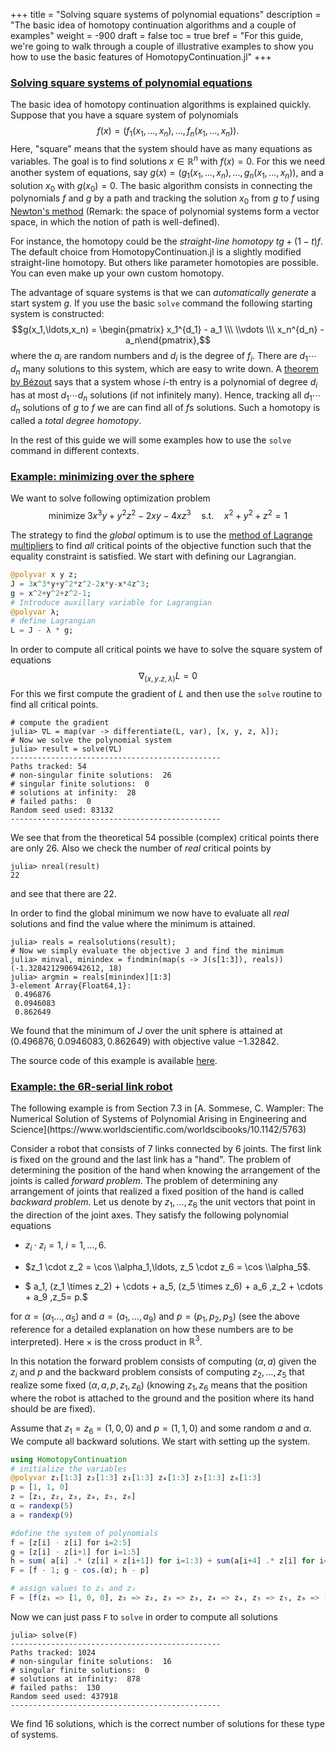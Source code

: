 +++
title = "Solving square systems of polynomial equations"
description = "The basic idea of homotopy continuation algorithms and a couple of examples"
weight = -900
draft = false
toc = true
bref = "For this guide, we're going to walk through a couple of illustrative examples to show you how to use the basic features of HomotopyContinuation.jl"
+++

<h3 class="section-head" id="intro1"><a href="#intro1">Solving square systems of polynomial equations</a></h3>

The basic idea of homotopy continuation algorithms is explained quickly. Suppose that you have a square system of polynomials $$f(x)=(f_1(x_1,\ldots,x_n),\ldots,f_n(x_1,\ldots,x_n)).$$ Here, "square" means that the system should have as many equations as variables. The goal is to find solutions $x\in \mathbb{R}^n$ with $f(x)=0$. For this we need another system of equations, say $g(x)=(g_1(x_1,\ldots,x_n),\ldots,g_n(x_1,\ldots,x_n))$, and a solution $x_0$ with $g(x_0)=0$. The basic algorithm consists in connecting the polynomials $f$ and $g$ by a path and tracking the solution $x_0$ from $g$ to $f$ using [Newton's method](https://en.wikipedia.org/wiki/Newton%27s_method) (Remark: the space of polynomial systems form a vector space, in which the notion of path is well-defined).

For instance, the homotopy could be the *straight-line homotopy* $tg + (1-t)f$. The default choice from HomotopyContinuation.jl is a slightly modified straight-line homotopy. But others like parameter homotopies are possible. You can even make up your own custom homotopy.

The advantage of square systems is that we can *automatically generate* a start system $g$. If you use the basic `solve` command the following starting system is constructed:
  $$g(x_1,\ldots,x_n) = \begin{pmatrix} x_1^{d_1} - a_1 \\\ \\vdots \\\  x_n^{d_n} - a_n\end{pmatrix},$$
where the $a_i$ are random numbers and $d_i$ is the degree of $f_i$. There are $d_1\cdots d_n$ many solutions to this system, which are easy to write down. A [theorem by Bézout](https://en.wikipedia.org/wiki/Bézout%27s_theorem#Intersection_multiplicity) says that a system whose $i$-th entry is a polynomial of degree $d_i$ has at most $d_1\cdots d_n$ solutions (if not infinitely many). Hence, tracking all $d_1\cdots d_n$ solutions of $g$ to $f$ we are can find all of $f\text{s}$ solutions. Such a homotopy is called a *total degree homotopy*.

In the rest of this guide we will some examples how to use the `solve` command in different contexts.


<h3 class="section-head" id="h-lagrangian"><a href="#h-lagrangian">Example: minimizing over the sphere</a></h3>

We want to solve following optimization problem
$$\text{minimize} \; 3x^3y+y^2z^2-2xy-4xz^3 \quad \text{s.t.} \quad x^2+y^2+z^2=1$$

The strategy to find the *global* optimum is to use the [method of Lagrange multipliers](https://en.wikipedia.org/wiki/Lagrange_multiplier)
to find *all* critical points of the objective function such that the equality constraint is satisfied.
We start with defining our Lagrangian.
```julia
@polyvar x y z;
J = 3x^3*y+y^2*z^2-2x*y-x*4z^3;
g = x^2+y^2+z^2-1;
# Introduce auxillary variable for Lagrangian
@polyvar λ;
# define Lagrangian
L = J - λ * g;
```

In order to compute all critical points we have to solve the square system of equations
$$\nabla_{(x,y.z,\lambda)}L = 0$$
For this we first compute the gradient of $L$ and then use the `solve` routine to find all critical points.
```julia-repl
# compute the gradient
julia> ∇L = map(var -> differentiate(L, var), [x, y, z, λ]);
# Now we solve the polynomial system
julia> result = solve(∇L)
-----------------------------------------------
Paths tracked: 54
# non-singular finite solutions:  26
# singular finite solutions:  0
# solutions at infinity:  28
# failed paths:  0
Random seed used: 83132
-----------------------------------------------
```
We see that from the theoretical 54 possible (complex) critical points there are only 26.
Also we check the number of *real* critical points by
```julia-repl
julia> nreal(result)
22
```
and see that there are 22.

In order to find the global minimum we now have to evaluate all *real* solutions and find the value where the minimum is attained.
```julia-repl
julia> reals = realsolutions(result);
# Now we simply evaluate the objective J and find the minimum
julia> minval, minindex = findmin(map(s -> J(s[1:3]), reals))
(-1.3284212906942612, 18)
julia> argmin = reals[minindex][1:3]
3-element Array{Float64,1}:
 0.496876
 0.0946083
 0.862649
```
We found that the minimum of $J$ over the unit sphere is attained at $(0.496876, 0.0946083, 0.862649)$ with objective value $-1.32842$.

The source code of this example is available [here](https://github.com/JuliaHomotopyContinuation/HomotopyContinuation.jl/blob/master/examples/minimization.jl).


<h3 class="section-head" id="h-6R"><a href="#h-6R">Example: the 6R-serial link robot</a></h3>
The following example is from Section 7.3 in [A. Sommese, C. Wampler: The Numerical Solution of Systems of Polynomial Arising in Engineering and Science](https://www.worldscientific.com/worldscibooks/10.1142/5763)

Consider a robot that consists of 7 links connected by 6 joints. The first link is fixed on the ground and the last link has a "hand". The problem of determining the position of the hand when knowing the arrangement of the joints is called  *forward problem*. The problem of determining any arrangement of joints that realized a fixed position of the hand is called *backward problem*. Let us denote by $z_1,\ldots,z_6$ the unit vectors that point in the direction of the joint axes.  They satisfy the following polynomial equations

* $z_i \cdot z_i = 1,\; i=1,\ldots,6.$

* $z_1 \cdot z_2 = \cos \\alpha_1,\ldots, z_5 \cdot z_6 = \cos \\alpha_5$.

* $ a_1\, (z_1 \times z_2) + \cdots + a_5\, (z_5 \times z_6) + a_6 \,z_2 + \cdots + a_9  \,z_5= p.$

for $\alpha=(\alpha_1\ldots, \alpha_5)$ and $a=(a_1,\ldots,a_9)$ and $p=(p_1,p_2,p_3)$ (see the above reference for a detailed explanation on how these numbers are to be interpreted). Here $\times$ is the cross product in $\mathbb{R}^3$.

In this notation the forward problem consists of computing $(\alpha,a)$ given the $z_i$ and $p$ and the backward problem consists of computing  $z_2,\ldots,z_5$ that realize some fixed $(\alpha,a,p,z_1,z_6)$ (knowing $z_1,z_6$ means that the position where the robot is attached to the ground  and the position where its hand should be are fixed).

Assume that $z_1 = z_6 = (1,0,0)$ and $p=(1,1,0)$ and some random $a$ and $\alpha$.
We compute all backward solutions. We start with setting up the system.
```julia
using HomotopyContinuation
# initialize the variables
@polyvar z₁[1:3] z₂[1:3] z₃[1:3] z₄[1:3] z₅[1:3] z₆[1:3]
p = [1, 1, 0]
z = [z₁, z₂, z₃, z₄, z₅, z₆]
α = randexp(5)
a = randexp(9)

#define the system of polynomials
f = [z[i] ⋅ z[i] for i=2:5]
g = [z[i] ⋅ z[i+1] for i=1:5]
h = sum( a[i] .* (z[i] × z[i+1]) for i=1:3) + sum(a[i+4] .* z[i] for i=2:5)
F = [f - 1; g - cos.(α); h - p]

# assign values to z₁ and z₂
F = [f(z₁ => [1, 0, 0], z₂ => z₂, z₃ => z₃, z₄ => z₄, z₅ => z₅, z₆ => [1,0,0]) for f in F]
```

Now we can just pass `F` to `solve` in order to compute all solutions
```julia-repl
julia> solve(F)
-----------------------------------------------
Paths tracked: 1024
# non-singular finite solutions:  16
# singular finite solutions:  0
# solutions at infinity:  878
# failed paths:  130
Random seed used: 437918
-----------------------------------------------
```
We find 16 solutions, which is the correct number of solutions for these type of systems.
